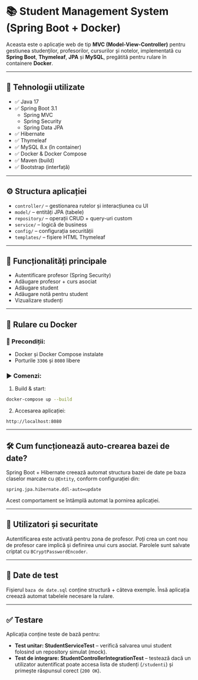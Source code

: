# 📚 Student Management System (Spring Boot + Docker)

Aceasta este o aplicație web de tip **MVC (Model-View-Controller)** pentru gestiunea studenților, profesorilor, cursurilor și notelor, implementată cu **Spring Boot**, **Thymeleaf**, **JPA** și **MySQL**, pregătită pentru rulare în containere **Docker**.

---

## 🧩 Tehnologii utilizate

- ✅ Java 17
- ✅ Spring Boot 3.1
    - Spring MVC
    - Spring Security
    - Spring Data JPA
- ✅ Hibernate
- ✅ Thymeleaf
- ✅ MySQL 8.x (în container)
- ✅ Docker & Docker Compose
- ✅ Maven (build)
- ✅ Bootstrap (interfață)

---

## ⚙️ Structura aplicației

- `controller/` – gestionarea rutelor și interacțiunea cu UI
- `model/` – entități JPA (tabele)
- `repository/` – operații CRUD + query-uri custom
- `service/` – logică de business
- `config/` – configurația securității
- `templates/` – fișiere HTML Thymeleaf

---

## 🧠 Funcționalități principale

- Autentificare profesor (Spring Security)
- Adăugare profesor + curs asociat
- Adăugare student
- Adăugare notă pentru student
- Vizualizare studenți

---

## 🐳 Rulare cu Docker

### 🔄 Precondiții:
- Docker și Docker Compose instalate
- Porturile `3306` și `8080` libere

### ▶️ Comenzi:

1. Build & start:
```bash
docker-compose up --build
```

2. Accesarea aplicației:
```
http://localhost:8080
```

---

## 🛠️ Cum funcționează auto-crearea bazei de date?

Spring Boot + Hibernate creează automat structura bazei de date pe baza claselor marcate cu `@Entity`, conform configurației din:

```properties
spring.jpa.hibernate.ddl-auto=update
```

Acest comportament se întâmplă automat la pornirea aplicației.

---

## 🔐 Utilizatori și securitate

Autentificarea este activată pentru zona de profesor. Poți crea un cont nou de profesor care implică și definirea unui curs asociat. Parolele sunt salvate criptat cu `BCryptPasswordEncoder`.

---

## 🧪 Date de test

Fișierul `baza de date.sql` conține structură + câteva exemple. Însă aplicația creează automat tabelele necesare la rulare.

---

## ✅ Testare

Aplicația conține teste de bază pentru:

- **Test unitar: StudentServiceTest** – verifică salvarea unui student folosind un repository simulat (mock).
- **Test de integrare: StudentControllerIntegrationTest** – testează dacă un utilizator autentificat poate accesa lista de studenți (`/studenti`) și primește răspunsul corect (`200 OK`).
